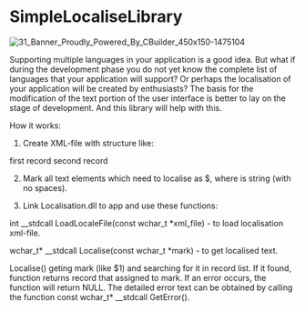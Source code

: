 # SimpleLocaliseLibrary
![31_Banner_Proudly_Powered_By_CBuilder_450x150-1475104](https://user-images.githubusercontent.com/33027745/120885678-cdc61380-c5f2-11eb-9603-71658ad1abdd.png)

Supporting multiple languages in your application is a good idea. But what if during the development phase you do not yet know the complete list of languages that your application will support? Or perhaps the localisation of your application will be created by enthusiasts? The basis for the modification of the text portion of the user interface is better to lay on the stage of development. And this library will help with this.

How it works:

1. Create XML-file with structure like:

<LocalisationFile>
	<Record id = 'id_1'>first record</Record>
	<Record id = 'id_2'>second record</Record>
</LocalisationFile>

2. Mark all text elements which need to localise as $<id>, where <id> is string (with no spaces).

3. Link Localisation.dll to app and use these functions:

int __stdcall LoadLocaleFile(const wchar_t *xml_file) - to load localisation xml-file.

wchar_t* __stdcall Localise(const wchar_t *mark) - to get localised text.

Localise() geting mark (like $1) and searching for it in record list. If it found, function returns record that assigned to mark. If an error occurs, the function will return NULL. The detailed error text can be obtained by calling the function const wchar_t* __stdcall GetError().
